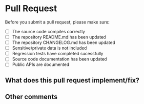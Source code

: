 # Pull Request

Before you submit a pull request, please make sure:

- [ ] The source code compiles correctly
- [ ] The repository README.md has been updated
- [ ] The repository CHANGELOG.md has been updated
- [ ] Sensitive/private data is not included
- [ ] Regression tests have completed sucessfully
- [ ] Source code documentation has been updated
- [ ] Public APIs are documented

## What does this pull request implement/fix?

## Other comments
